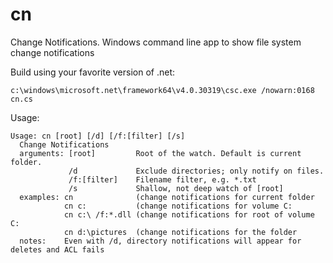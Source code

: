 # cn
Change Notifications. Windows command line app to show file system change notifications

Build using your favorite version of .net:

    c:\windows\microsoft.net\framework64\v4.0.30319\csc.exe /nowarn:0168 cn.cs

Usage:

    Usage: cn [root] [/d] [/f:[filter] [/s]
      Change Notifications
      arguments: [root]         Root of the watch. Default is current folder.
                 /d             Exclude directories; only notify on files.
                 /f:[filter]    Filename filter, e.g. *.txt
                 /s             Shallow, not deep watch of [root]
      examples: cn              (change notifications for current folder
                cn c:           (change notifications for volume C:
                cn c:\ /f:*.dll (change notifications for root of volume C:
                cn d:\pictures  (change notifications for the folder
      notes:    Even with /d, directory notifications will appear for deletes and ACL fails
